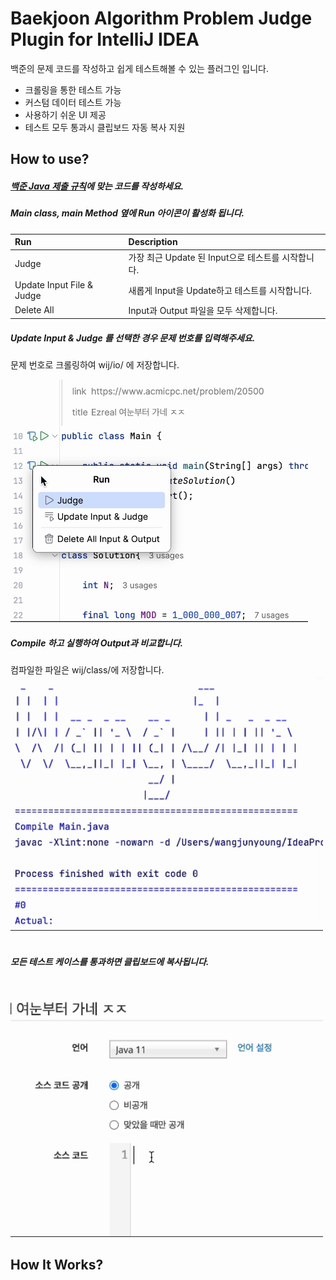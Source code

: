 # Baekjoon Algorithm Problem Judge Plugin for IntelliJ IDEA

백준의 문제 코드를 작성하고 쉽게 테스트해볼 수 있는 플러그인 입니다.
- 크롤링을 통한 테스트 가능
- 커스텀 데이터 테스트 가능
- 사용하기 쉬운 UI 제공
- 테스트 모두 통과시 클립보드 자동 복사 지원

## How to use?

##### [백준 Java 제출 규칙](https://help.acmicpc.net/language/info)에 맞는 코드를 작성하세요.
##### Main class, main Method 옆에 Run 아이콘이 활성화 됩니다.
| Run                       | Description                        |
|:--------------------------|:-----------------------------------|
| Judge                     | 가장 최근 Update 된 Input으로 테스트를 시작합니다. |
| Update Input File & Judge | 새롭게 Input을 Update하고 테스트를 시작합니다.    |
| Delete All                | Input과 Output 파일을 모두 삭제합니다.        |

##### Update Input & Judge 를 선택한 경우 문제 번호를 입력해주세요.
문제 번호로 크롤링하여 wij/io/ 에 저장합니다.<br>


<img src="/src/main/resources/readme/run.gif" width="476" alt="Run Image"/>
<br>


##### Compile 하고 실행하여 Output과 비교합니다.
컴파일한 파일은 wij/class/에 저장합니다.<br>
<img src="/src/main/resources/readme/process.gif" width="500" alt="Process Image"/>
<br>
<br>

##### 모든 테스트 케이스를 통과하면 클립보드에 복사됩니다.
<img src="/src/main/resources/readme/result.gif" width="500" />
<br>

## How It Works?


